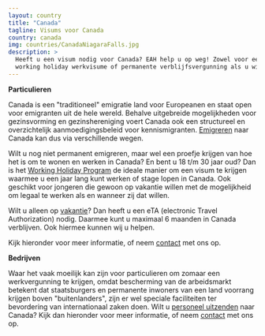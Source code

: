 ```yaml
---
layout: country
title: "Canada"
tagline: Visums voor Canada
country: canada
img: countries/CanadaNiagaraFalls.jpg
description: >
  Heeft u een visum nodig voor Canada? EAH help u op weg! Zowel voor een vakantie visum (eTA),
  working holiday werkvisume of permanente verblijfsvergunning als u wilt emigreren naar Canada.
---
```


<p><strong>Particulieren</strong><br/>

Canada is een "traditioneel" emigratie land voor Europeanen en staat open voor emigranten uit de hele wereld. Behalve uitgebreide mogelijkheden voor gezinsvorming en gezinshereniging voert Canada ook een structureel en overzichtelijk aanmoedigingsbeleid voor kennismigranten. <a href="{{ site.baseurl }}/canada/emigreren-naar-canada">Emigreren</a> naar Canada kan dus via verschillende wegen.
</p>


<p>Wilt u nog niet permanent emigreren, maar wel een proefje krijgen van hoe het is om te wonen en werken in Canada? En bent u 18 t/m 30 jaar oud? Dan is het <a href="{{ site.baseurl }}/canada/working-holiday">Working Holiday Program</a> de ideale manier om een visum te krijgen waarmee u een jaar lang kunt werken of stage lopen in Canada. Ook geschikt voor jongeren die gewoon op vakantie willen met de mogelijkheid om legaal te werken als en wanneer zij dat willen.
</p>

<p>Wilt u alleen op <a href="{{ site.baseurl }}/canada/vakantie">vakantie</a>? Dan heeft u een eTA (electronic Travel Authorization) nodig. Daarmee kunt u maximaal 6 maanden in Canada verblijven. Ook hiermee kunnen wij u helpen.
</p>

<p>Kijk hieronder voor meer informatie, of neem <a href="{{ site.baseurl }}/contact">contact</a> met ons op.<p/>

<p><strong>Bedrijven</strong><br/>

Waar het vaak moeilijk kan zijn voor particulieren om zomaar een werkvergunning te krijgen, omdat bescherming van de arbeidsmarkt betekent dat staatsburgers en permanente inwoners van een land voorrang krijgen boven "buitenlanders", zijn er wel speciale faciliteiten ter bevordering van internationaal zaken doen. Wilt u <a href="{{ site.baseurl }}/australie/personeel-uitzenden">personeel uitzenden</a> naar Canada? Kijk dan hieronder voor meer informatie, of neem <a href="{{ site.baseurl }}/contact">contact</a> met ons op.</p>
